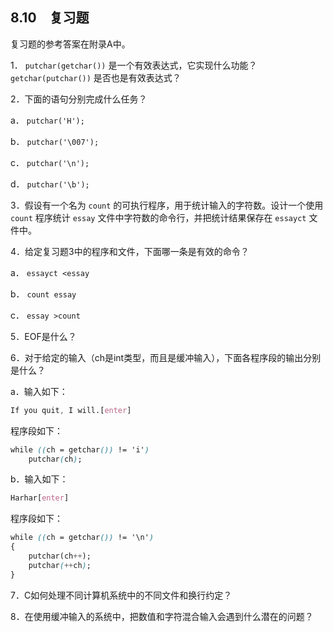 ## 8.10　复习题

复习题的参考答案在附录A中。

1． `putchar(getchar())` 是一个有效表达式，它实现什么功能？ `getchar(putchar())` 是否也是有效表达式？

2．下面的语句分别完成什么任务？

a． `putchar('H');`

b． `putchar('\007');`

c． `putchar('\n');`

d． `putchar('\b');`

3．假设有一个名为 `count` 的可执行程序，用于统计输入的字符数。设计一个使用 `count` 程序统计 `essay` 文件中字符数的命令行，并把统计结果保存在 `essayct` 文件中。

4．给定复习题3中的程序和文件，下面哪一条是有效的命令？

a． `essayct <essay`

b． `count essay`

c． `essay >count`

5．EOF是什么？

6．对于给定的输入（ch是int类型，而且是缓冲输入），下面各程序段的输出分别是什么？

a．输入如下：

```css
If you quit, I will.[enter]
```

程序段如下：

```css
while ((ch = getchar()) != 'i')
    putchar(ch);
```

b．输入如下：

```css
Harhar[enter]
```

程序段如下：

```css
while ((ch = getchar()) != '\n')
{
    putchar(ch++);
    putchar(++ch);
}
```

7．C如何处理不同计算机系统中的不同文件和换行约定？

8．在使用缓冲输入的系统中，把数值和字符混合输入会遇到什么潜在的问题？

